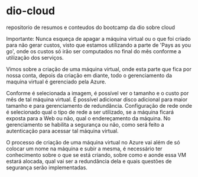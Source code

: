 # dio-cloud
repositorio de resumos e conteudos do bootcamp da dio sobre cloud

Importante: Nunca esqueça de apagar a máquina virtual ou o que foi criado para não gerar custos, visto que estamos utilizando a parte de 'Pays as you go', onde os custos só irão ser computados no final do mês conforme a utilização dos serviços.

Vimos sobre a criação de uma máquina virtual, onde esta parte que fica por nossa conta, depois da criação em diante, todo o gerenciamento da maquina virtual é gerenciado pela Azure.

Conforme é selecionada a imagem, é possível ver o tamanho e o custo por mês de tal máquina virtual.
É possível adicionar disco adicional para maior tamanho e para gerenciamento de redundância.
Configuração de rede onde é selecionado qual o tipo de rede a ser utilizado, se a máquina ficará exposta para a Web ou não, qual o endereçamento da máquina.
No gerenciamento se habilita a segurança ou não, como será feito a autenticação para acessar tal máquina virtual.

O processo de criação de uma máquina virtual no Azure vai além de só colocar um nome na máquina e subir a mesma, é necessário ter conhecimento sobre o que se está criando, sobre como e aonde essa VM estará alocada, qual vai ser a redundância dela e quais questões de segurança serão implementadas.

